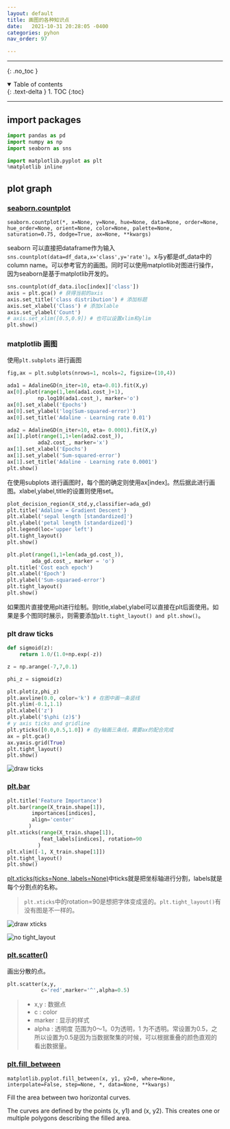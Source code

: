 ```yaml
---
layout: default
title: 画图的各种知识点
date:   2021-10-31 20:28:05 -0400
categories: pyhon
nav_order: 97

---
```


---
{: .no_toc }

<details open markdown="block">
  <summary>
    Table of contents
  </summary>
  {: .text-delta }
1. TOC
{:toc}
</details>

---

## import packages

```python
import pandas as pd
import numpy as np
import seaborn as sns

import matplotlib.pyplot as plt
%matplotlib inline
```

## plot graph

### [seaborn.countplot](https://seaborn.pydata.org/generated/seaborn.countplot.html)

`seaborn.countplot(*, x=None, y=None, hue=None, data=None, order=None, hue_order=None, orient=None, color=None, palette=None, saturation=0.75, dodge=True, ax=None, **kwargs)`

seaborn 可以直接把dataframe作为输入`sns.countplot(data=df_data,x='class',y='rate')`。x与y都是df_data中的column name。可以参考官方的画图。同时可以使用matplotlib对图进行操作，因为seaborn是基于matplotlib开发的。

```python
sns.countplot(df_data.iloc[index]['class'])
axis = plt.gca() # 获得当前的axis
axis.set_title('class distribution') # 添加标题
axis.set_xlabel('Class') # 添加xlable
axis.set_ylabel('Count')
# axis.set_xlim([0.5,0.9]) # 也可以设置xlim和ylim
plt.show()
```


### matplotlib 画图

使用`plt.subplots` 进行画图
```python
fig,ax = plt.subplots(nrows=1, ncols=2, figsize=(10,4))

ada1 = AdalineGD(n_iter=10, eta=0.01).fit(X,y)
ax[0].plot(range(1,len(ada1.cost_)+1), 
          np.log10(ada1.cost_), marker='o')
ax[0].set_xlabel('Epochs')
ax[0].set_ylabel('log(Sum-squared-error)')
ax[0].set_title('Adaline - Learning rate 0.01')

ada2 = AdalineGD(n_iter=10, eta= 0.0001).fit(X,y)
ax[1].plot(range(1,1+len(ada2.cost_)),
          ada2.cost_, marker='x')
ax[1].set_xlabel('Epochs')
ax[1].set_ylabel('Sum-squared-error')
ax[1].set_title('Adaline - Learning rate 0.0001')
plt.show()
```
在使用subplots 进行画图时，每个图的确定则使用ax[index]。然后据此进行画图。xlabel,ylabel,title的设置则使用set。


```python
plot_decision_region(X_std,y,classifier=ada_gd)
plt.title('Adaline = Gradient Descent')
plt.xlabel('sepal length [standardized]')
plt.ylabel('petal length [standardized]')
plt.legend(loc='upper left')
plt.tight_layout()
plt.show()

plt.plot(range(1,1+len(ada_gd.cost_)),
        ada_gd.cost_, marker = 'o')
plt.title('Cost each epoch')
plt.xlabel('Epoch')
plt.ylabel('Sum-squaraed-error')
plt.tight_layout()
plt.show()
```

如果图片直接使用plt进行绘制。则title,xlabel,ylabel可以直接在plt后面使用。如果是多个图同时展示，则需要添加`plt.tight_layout() and plt.show()`。

### plt draw ticks

```python
def sigmoid(z):
    return 1.0/(1.0+np.exp(-z))

z = np.arange(-7,7,0.1)

phi_z = sigmoid(z)

plt.plot(z,phi_z)
plt.axvline(0.0, color='k') # 在图中画一条竖线
plt.ylim(-0.1,1.1)
plt.xlabel('z')
plt.ylabel('$\phi (z)$')
# y axis ticks and gridline
plt.yticks([0.0,0.5,1.0]) # 在y轴画三条线，需要ax的配合完成
ax = plt.gca()
ax.yaxis.grid(True)
plt.tight_layout()
plt.show()
```

![draw ticks](/assets/images/plot_graph/plt_draw_ticks.png)


### [plt.bar](https://matplotlib.org/stable/api/_as_gen/matplotlib.pyplot.bar.html)

```python
plt.title('Feature Importance')
plt.bar(range(X_train.shape[1]),
        importances[indices],
        align='center'
       )
plt.xticks(range(X_train.shape[1]),
           feat_labels[indices], rotation=90
          )
plt.xlim([-1, X_train.shape[1]])
plt.tight_layout()
plt.show()
```

[plt.xticks(ticks=None, labels=None)](https://matplotlib.org/stable/api/_as_gen/matplotlib.pyplot.xticks.html)中ticks就是把坐标轴进行分割，labels就是每个分割点的名称。

> `plt.xticks`中的rotation=90是想把字体变成竖的。`plt.tight_layout()`有没有图是不一样的。

![draw xticks](/assets/images/plot_graph/xticks.png)

![no tight_layout](/assets/images/plot_graph/no_tight_layout.png)

### [plt.scatter()](https://matplotlib.org/stable/api/_as_gen/matplotlib.pyplot.scatter.html)

画出分散的点。

```python
plt.scatter(x,y,
           c='red',marker='^',alpha=0.5)
```

> - x,y : 数据点
> - c : color 
> - marker : 显示的样式
> - alpha : 透明度 范围为0～1。0为透明，1 为不透明。常设置为0.5，之所以设置为0.5是因为当数据聚集的时候，可以根据重叠的颜色直观的看出数据量。

### [plt.fill_between](https://matplotlib.org/3.1.1/api/_as_gen/matplotlib.pyplot.fill_between.html)

`matplotlib.pyplot.fill_between(x, y1, y2=0, where=None, interpolate=False, step=None, *, data=None, **kwargs)`

Fill the area between two horizontal curves.

The curves are defined by the points (x, y1) and (x, y2). This creates one or multiple polygons describing the filled area.
